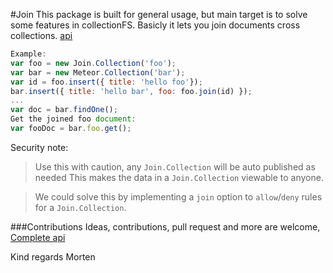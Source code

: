 #Join
This package is built for general usage, but main target is to solve some
features in collectionFS.
Basicly it lets you join documents cross collections. [api](api.md)

```js
Example:
var foo = new Join.Collection('foo');
var bar = new Meteor.Collection('bar');
var id = foo.insert({ title: 'hello foo'});
bar.insert({ title: 'hello bar', foo: foo.join(id) });
...
var doc = bar.findOne();
Get the joined foo document:
var fooDoc = bar.foo.get();
```
Security note:

> Use this with caution, any `Join.Collection` will be auto published as needed
> This makes the data in a `Join.Collection` viewable to anyone.

> We could solve this by implementing a `join` option to `allow`/`deny` rules
> for a `Join.Collection`.

###Contributions
Ideas, contributions, pull request and more are welcome,
[Complete api](internal.api.md)

Kind regards Morten